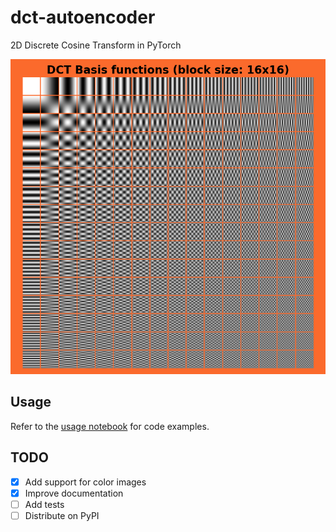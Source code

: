 # dct-autoencoder

2D Discrete Cosine Transform in PyTorch

![DCT Basis Functions](https://raw.githubusercontent.com/dariush-bahrami/dct-autoencoder/main/assets/figures/dct_basis_functions_block_size_16.png)


## Usage

Refer to the [usage notebook](https://github.com/dariush-bahrami/dct-autoencoder/blob/main/usage.ipynb) for code examples.


## TODO

- [x] Add support for color images
- [x] Improve documentation
- [ ] Add tests
- [ ] Distribute on PyPI
